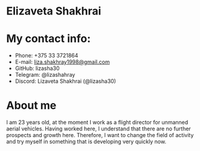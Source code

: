 # Elizaveta Shakhrai

# My contact info:
* Phone: +375 33 3721864
* E-mail: liza.shakhray1998@gmail.com
* GitHub: lizasha30
* Telegram: @lizashahray
* Discord: Lizaveta Shakhrai (@lizasha30)

# About me
I am 23 years old, at the moment I work as a flight director for unmanned aerial vehicles. Having worked here, I understand that there are no further prospects and growth here. Therefore, I want to change the field of activity and try myself in something that is developing very quickly now.